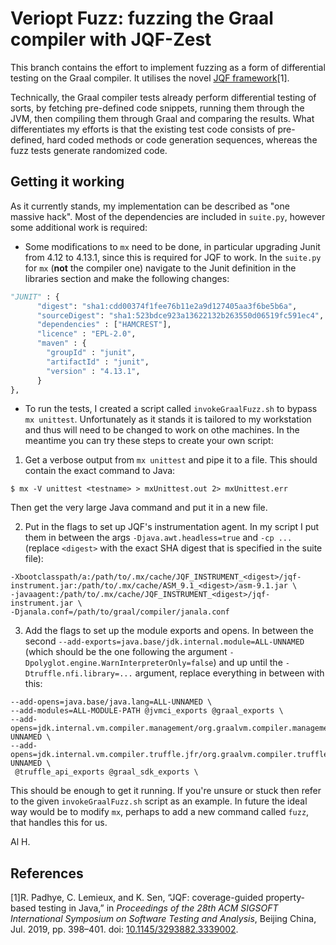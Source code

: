 # Veriopt Fuzz: fuzzing the Graal compiler with JQF-Zest

This branch contains the effort to implement fuzzing as a form of differential testing on the Graal compiler. It 
utilises the novel [JQF framework](https://github.com/rohanpadhye/JQF)\[1\].

Technically, the Graal compiler tests already perform differential testing of sorts, by fetching pre-defined
code snippets, running them through the JVM, then compiling them through Graal and comparing the results. What
differentiates my efforts is that the existing test code consists of pre-defined, hard coded methods or code
generation sequences, whereas the fuzz tests generate randomized code.

## Getting it working

As it currently stands, my implementation can be described as "one massive hack". Most of the dependencies are
included in `suite.py`, however some additional work is required:

- Some modifications to `mx` need to be done, in particular upgrading Junit from 4.12 to 4.13.1, since this is
required for JQF to work. In the `suite.py` for `mx` (**not** the compiler one) navigate to the Junit definition in
the libraries section and make the following changes:
```python
"JUNIT" : {
      "digest": "sha1:cdd00374f1fee76b11e2a9d127405aa3f6be5b6a",
      "sourceDigest": "sha1:523bdce923a13622132b263550d06519fc591ec4",
      "dependencies" : ["HAMCREST"],
      "licence" : "EPL-2.0",
      "maven" : {
        "groupId" : "junit",
        "artifactId" : "junit",
        "version" : "4.13.1",
      }
},
```
- To run the tests, I created a script called `invokeGraalFuzz.sh` to bypass `mx unittest`. Unfortunately as it
stands it is tailored to my workstation and thus will need to be changed to work on othe machines. In the meantime
you can try these steps to create your own script:

1. Get a verbose output from `mx unittest` and pipe it to a file. This should contain the exact command to Java:
```
$ mx -V unittest <testname> > mxUnittest.out 2> mxUnittest.err
```
Then get the very large Java command and put it in a new file.

2. Put in the flags to set up JQF's instrumentation agent. In my script I put them in between the args
`-Djava.awt.headless=true` and `-cp ...` (replace `<digest>` with the exact SHA digest that is specified in the
suite file):
```
-Xbootclasspath/a:/path/to/.mx/cache/JQF_INSTRUMENT_<digest>/jqf-instrument.jar:/path/to/.mx/cache/ASM_9.1_<digest>/asm-9.1.jar \
-javaagent:/path/to/.mx/cache/JQF_INSTRUMENT_<digest>/jqf-instrument.jar \
-Djanala.conf=/path/to/graal/compiler/janala.conf
```

3. Add the flags to set up the module exports and opens. In between the second
`--add-exports=java.base/jdk.internal.module=ALL-UNNAMED` (which should be the one following the argument 
`-Dpolyglot.engine.WarnInterpreterOnly=false`) and up until the `-Dtruffle.nfi.library=...` argument,
replace everything in between with this:
```
--add-opens=java.base/java.lang=ALL-UNNAMED \
--add-modules=ALL-MODULE-PATH @jvmci_exports @graal_exports \
--add-opens=jdk.internal.vm.compiler.management/org.graalvm.compiler.management=ALL-UNNAMED \
--add-opens=jdk.internal.vm.compiler.truffle.jfr/org.graalvm.compiler.truffle.jfr.impl=ALL-UNNAMED \
 @truffle_api_exports @graal_sdk_exports \
```

This should be enough to get it running. If you're unsure or stuck then refer to the given `invokeGraalFuzz.sh`
script as an example. In future the ideal way would be to modify `mx`, perhaps to add a new
command called `fuzz`, that handles this for us.

Al H.

## References
\[1\]R. Padhye, C. Lemieux, and K. Sen, “JQF: coverage-guided property-based testing in Java,” in *Proceedings of the 28th ACM SIGSOFT International Symposium on Software Testing and Analysis*, Beijing China, Jul. 2019, pp. 398–401. doi: [10.1145/3293882.3339002](https://doi.org/10.1145/3293882.3339002).

